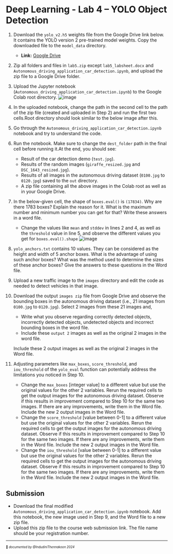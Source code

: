 # Deep Learning - Lab 4 – YOLO Object Detection

1. Download the `yolo_v2.h5` weights file from the Google Drive link below. It contains the YOLO version 2 pre-trained model weights. Copy the downloaded file to the `model_data` directory.
   - **Link:** [Google Drive](https://drive.google.com/drive/folders/1ogvfqQsLADkVLWt64m-wABDfszHaE8EV?usp=sharing)

2. Zip all folders and files in `lab5.zip` except `lab5_labsheet.docx` and `Autonomous_driving_application_car_detection.ipynb`, and upload the zip file to a Google Drive folder.

3. Upload the Jupyter notebook (`Autonomous_driving_application_car_detection.ipynb`) to the Google Colab root directory. ![image](https://github.com/user-attachments/assets/fd77cd15-5a1c-401c-bd33-362f48b3efdd)
4. In the uploaded notebook, change the path in the second cell to the path of the zip file (created and uploaded in Step 2) and run the first two cells.Root directory should look similar to the below image after this. 

5. Go through the `Autonomous_driving_application_car_detection.ipynb` notebook and try to understand the code.
6. Run the notebook. Make sure to change the `dest_folder` path in the final cell before running it.At the end, you should see:
     - Result of the car detection demo (`test.jpg`).
     - Results of the random images (`giraffe_resized.jpg` and `DSC_1643_resized.jpg`).
     - Results of all images in the autonomous driving dataset (`0100.jpg` to `0120.jpg`) saved to the `out` directory.
     - A zip file containing all the above images in the Colab root as well as in your Google Drive.

7. In the below-given cell, the shape of `boxes.eval()` is `(17834)`. Why are there 1783 boxes? Explain the reason for it. What is the maximum number and minimum number you can get for that? Write these answers in a word file.
     - Change the values like `mean` and `stddev` in lines 2 and 4, as well as the `threshold` value in line 5, and observe the different values you get for `boxes.eval().shape` ![image](https://github.com/user-attachments/assets/61d20675-3902-49ac-9f8f-1d18b2d6d823)
8. `yolo_anchors.txt` contains 10 values. They can be considered as the height and width of 5 anchor boxes. What is the advantage of using such anchor boxes? What was the method used to determine the sizes of these anchor boxes? Give the answers to these questions in the Word file.

9. Upload a new traffic image to the `images` directory and edit the code as needed to detect vehicles in that image.

10. Download the output `images zip` file from Google Drive and observe the bounding boxes in the autonomous driving dataset (i.e., 21 images from `0100.jpg` to `0120.jpg`). Select 2 images from these 21 images and,
    - Write what you observe regarding correctly detected objects, incorrectly detected objects, undetected objects and incorrect bounding boxes in the word file.
    - Include these `output 2` images as well as the original 2 images in the word file. 

    Include these 2 output images as well as the original 2 images in the Word file.

12. Adjusting parameters like `max_boxes`, `score_threshold`, and `iou_threshold` of the `yolo_eval` function can potentially address the limitations you noticed in Step 10.

    - Change the `max_boxes` [integer value] to a different value but use the original values for the other 2 variables. Rerun the required cells to get the output images for the autonomous driving dataset. Observe if this results in improvement compared to Step 10 for the same two images. If there are any improvements, write them in the Word file. Include the new 2 output images in the Word file.
    - Change the `score_threshold` [value between 0-1] to a different value but use the original values for the other 2 variables. Rerun the required cells to get the output images for the autonomous driving dataset. Observe if this results in improvement compared to Step 10 for the same two images. If there are any improvements, write them in the Word file. Include the new 2 output images in the Word file.
    - Change the `iou_threshold` [value between 0-1] to a different value but use the original values for the other 2 variables. Rerun the required cells to get the output images for the autonomous driving dataset. Observe if this results in improvement compared to Step 10 for the same two images. If there are any improvements, write them in the Word file. Include the new 2 output images in the Word file.

## Submission

- Download the final modified `Autonomous_driving_application_car_detection.ipynb` notebook. Add this notebook, the new image used in Step 9, and the Word file to a new zip file.
- Upload this zip file to the course web submission link. The file name should be your registration number.
  
___________     
<sub><sup>📌 *documented by @IndudiniThennakoon 2024* </sup></sub>


